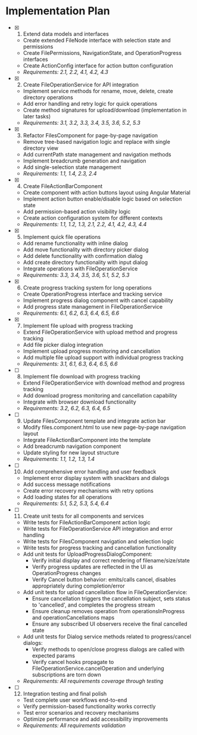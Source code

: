 # Implementation Plan

- [x] 1. Extend data models and interfaces





  - Create extended FileNode interface with selection state and permissions
  - Create FilePermissions, NavigationState, and OperationProgress interfaces
  - Create ActionConfig interface for action button configuration
  - _Requirements: 2.1, 2.2, 4.1, 4.2, 4.3_

- [x] 2. Create FileOperationService for API integration






  - Implement service methods for rename, move, delete, create directory operations
  - Add error handling and retry logic for quick operations
  - Create method signatures for upload/download (implementation in later tasks)
  - _Requirements: 3.1, 3.2, 3.3, 3.4, 3.5, 3.6, 5.2, 5.3_

- [x] 3. Refactor FilesComponent for page-by-page navigation




  - Remove tree-based navigation logic and replace with single directory view
  - Add currentPath state management and navigation methods
  - Implement breadcrumb generation and navigation
  - Add single-selection state management
  - _Requirements: 1.1, 1.4, 2.3, 2.4_

- [x] 4. Create FileActionBarComponent





  - Create component with action buttons layout using Angular Material
  - Implement action button enable/disable logic based on selection state
  - Add permission-based action visibility logic
  - Create action configuration system for different contexts
  - _Requirements: 1.1, 1.2, 1.3, 2.1, 2.2, 4.1, 4.2, 4.3, 4.4_

- [x] 5. Implement quick file operations





  - Add rename functionality with inline dialog
  - Add move functionality with directory picker dialog
  - Add delete functionality with confirmation dialog
  - Add create directory functionality with input dialog
  - Integrate operations with FileOperationService
  - _Requirements: 3.3, 3.4, 3.5, 3.6, 5.1, 5.2, 5.3_

- [x] 6. Create progress tracking system for long operations
  - Create OperationProgress interface and tracking service
  - Implement progress dialog component with cancel capability
  - Add progress state management in FileOperationService
  - _Requirements: 6.1, 6.2, 6.3, 6.4, 6.5, 6.6_

- [x] 7. Implement file upload with progress tracking





  - Extend FileOperationService with upload method and progress tracking
  - Add file picker dialog integration
  - Implement upload progress monitoring and cancellation
  - Add multiple file upload support with individual progress tracking
  - _Requirements: 3.1, 6.1, 6.3, 6.4, 6.5, 6.6_

- [ ] 8. Implement file download with progress tracking
  - Extend FileOperationService with download method and progress tracking
  - Add download progress monitoring and cancellation capability
  - Integrate with browser download functionality
  - _Requirements: 3.2, 6.2, 6.3, 6.4, 6.5_

- [ ] 9. Update FilesComponent template and integrate action bar
  - Modify files.component.html to use new page-by-page navigation layout
  - Integrate FileActionBarComponent into the template
  - Add breadcrumb navigation component
  - Update styling for new layout structure
  - _Requirements: 1.1, 1.2, 1.3, 1.4_

- [ ] 10. Add comprehensive error handling and user feedback
  - Implement error display system with snackbars and dialogs
  - Add success message notifications
  - Create error recovery mechanisms with retry options
  - Add loading states for all operations
  - _Requirements: 5.1, 5.2, 5.3, 5.4, 6.4_

- [ ] 11. Create unit tests for all components and services
  - Write tests for FileActionBarComponent action logic
  - Write tests for FileOperationService API integration and error handling
  - Write tests for FilesComponent navigation and selection logic
  - Write tests for progress tracking and cancellation functionality
  - Add unit tests for UploadProgressDialogComponent:
    - Verify initial display and correct rendering of filename/size/state
    - Verify progress updates are reflected in the UI as OperationProgress changes
    - Verify Cancel button behavior: emits/calls cancel, disables appropriately during completion/error
  - Add unit tests for upload cancellation flow in FileOperationService:
    - Ensure cancellation triggers the cancellation subject, sets status to 'cancelled', and completes the progress stream
    - Ensure cleanup removes operation from operationsInProgress and operationCancellations maps
    - Ensure any subscribed UI observers receive the final cancelled state
  - Add unit tests for Dialog service methods related to progress/cancel dialogs:
    - Verify methods to open/close progress dialogs are called with expected params
    - Verify cancel hooks propagate to FileOperationService.cancelOperation and underlying subscriptions are torn down
  - _Requirements: All requirements coverage through testing_

- [ ] 12. Integration testing and final polish
  - Test complete user workflows end-to-end
  - Verify permission-based functionality works correctly
  - Test error scenarios and recovery mechanisms
  - Optimize performance and add accessibility improvements
  - _Requirements: All requirements validation_